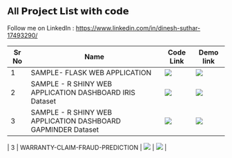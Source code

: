 ## All 𝗣𝗿𝗼𝗷𝗲𝗰𝘁 𝗟𝗶𝘀𝘁 𝘄𝗶𝘁𝗵 𝗰𝗼𝗱𝗲

<!-- *500 AI Machine learning Deep learning Computer vision NLP Projects with code*

 -->
Follow me on LinkedIn : https://www.linkedin.com/in/dinesh-suthar-17493290/

<!-- ***This list is continuously updated.*** - You can take pull request and contribute. All Links are tested and working fine. Please ping if any link doesn't work. -->

| Sr No | Name                                                         | Code Link                                         |  Demo link  |
| ----- | ------------------------------------------------------------ | ------------------------------------------------------------ | ------ |
| 1     | SAMPLE- FLASK WEB APPLICATION                            | [![](https://raw.githubusercontent.com/ashishpatel26/500-AI-Machine-learning-Deep-learning-Computer-vision-NLP-Projects-with-code/main/images/github.png)](https://github.com/dineshsuthar03/FLASK-WEB-APP) | [![](https://raw.githubusercontent.com/ashishpatel26/500-AI-Machine-learning-Deep-learning-Computer-vision-NLP-Projects-with-code/main/images/github.png)](https://dinesh-web-app.herokuapp.com/) |
| 2     | SAMPLE - R SHINY WEB APPLICATION DASHBOARD IRIS Dataset          | [![](https://raw.githubusercontent.com/ashishpatel26/500-AI-Machine-learning-Deep-learning-Computer-vision-NLP-Projects-with-code/main/images/github.png)](https://dineshsuthar03.shinyapps.io/SAMPLE-WEB-APP/) |  [![](https://raw.githubusercontent.com/ashishpatel26/500-AI-Machine-learning-Deep-learning-Computer-vision-NLP-Projects-with-code/main/images/github.png)](https://dineshsuthar03.shinyapps.io/SAMPLE-WEB-APP/) |
| 3     | SAMPLE - R SHINY WEB APPLICATION DASHBOARD GAPMINDER Dataset          | [![](https://raw.githubusercontent.com/ashishpatel26/500-AI-Machine-learning-Deep-learning-Computer-vision-NLP-Projects-with-code/main/images/github.png)]() |  [![](https://raw.githubusercontent.com/ashishpatel26/500-AI-Machine-learning-Deep-learning-Computer-vision-NLP-Projects-with-code/main/images/github.png)](https://github.com/dineshsuthar03/SAMPLE-APP-GAPMINDER/) |

|   3   | WARRANTY-CLAIM-FRAUD-PREDICTION          | [![](https://raw.githubusercontent.com/ashishpatel26/500-AI-Machine-learning-Deep-learning-Computer-vision-NLP-Projects-with-code/main/images/github.png)](https://github.com/dineshsuthar03/WARRANTY-CLAIM-FRAUD-PREDICTION//) | [![](https://raw.githubusercontent.com/ashishpatel26/500-AI-Machine-learning-Deep-learning-Computer-vision-NLP-Projects-with-code/main/images/github.png)](https://github.com/dineshsuthar03/WARRANTY-CLAIM-FRAUD-PREDICTION//) |

